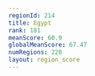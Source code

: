 ```yaml
---
regionId: 214
title: Egypt
rank: 181
meanScore: 60.9
globalMeanScore: 67.47
numRegions: 220
layout: region_score
---
```

